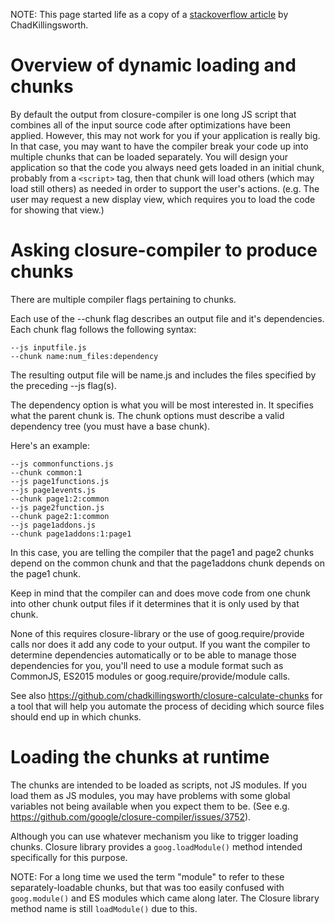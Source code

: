 NOTE: This page started life as a copy of a [stackoverflow article](https://stackoverflow.com/questions/10395810/how-do-i-split-my-javascript-into-modules-using-googles-closure-compiler) by ChadKillingsworth.

# Overview of dynamic loading and chunks

By default the output from closure-compiler is one long JS script that combines all of the input source code after optimizations have been applied. However, this may not work for you if your application is really big. In that case, you may want to have the compiler break your code up into multiple chunks that can be loaded separately. You will design your application so that the code you always need gets loaded in an initial chunk, probably from a `<script>` tag, then that chunk will load others (which may load still others) as needed in order to support the user's actions. (e.g. The user may request a new display view, which requires you to load the code for showing that view.)

# Asking closure-compiler to produce chunks

There are multiple compiler flags pertaining to chunks.

Each use of the --chunk flag describes an output file and it's dependencies. Each chunk flag follows the following syntax:

    --js inputfile.js
    --chunk name:num_files:dependency

The resulting output file will be name.js and includes the files specified by the preceding --js flag(s).

The dependency option is what you will be most interested in. It specifies what the parent chunk is. The chunk options must describe a valid dependency tree (you must have a base chunk).

Here's an example:

    --js commonfunctions.js
    --chunk common:1
    --js page1functions.js
    --js page1events.js
    --chunk page1:2:common
    --js page2function.js
    --chunk page2:1:common
    --js page1addons.js
    --chunk page1addons:1:page1

In this case, you are telling the compiler that the page1 and page2 chunks depend on the common chunk and that the page1addons chunk depends on the page1 chunk.

Keep in mind that the compiler can and does move code from one chunk into other chunk output files if it determines that it is only used by that chunk.

None of this requires closure-library or the use of goog.require/provide calls nor does it add any code to your output. If you want the compiler to determine dependencies automatically or to be able to manage those dependencies for you, you'll need to use a module format such as CommonJS, ES2015 modules or goog.require/provide/module calls.

See also https://github.com/chadkillingsworth/closure-calculate-chunks for a tool that will help you automate the process of deciding which source files should end up in which chunks.

# Loading the chunks at runtime

The chunks are intended to be loaded as scripts, not JS modules.
If you load them as JS modules, you may have problems with some global variables not being available when you expect them to be.
(See e.g. https://github.com/google/closure-compiler/issues/3752).

Although you can use whatever mechanism you like to trigger loading chunks.
Closure library provides a `goog.loadModule()` method intended specifically for this purpose.

NOTE: For a long time we used the term "module" to refer to these separately-loadable chunks, but that was too easily confused with `goog.module()` and ES modules which came along later. The Closure library method name is still `loadModule()` due to this.